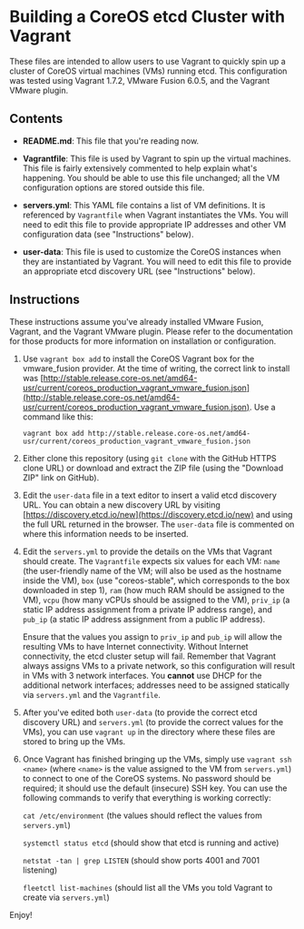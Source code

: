 # Building a CoreOS etcd Cluster with Vagrant

These files are intended to allow users to use Vagrant to quickly spin up a cluster of CoreOS virtual machines (VMs) running etcd. This configuration was tested using Vagrant 1.7.2, VMware Fusion 6.0.5, and the Vagrant VMware plugin.

## Contents

* **README.md**: This file that you're reading now.

* **Vagrantfile**: This file is used by Vagrant to spin up the virtual machines. This file is fairly extensively commented to help explain what's happening. You should be able to use this file unchanged; all the VM configuration options are stored outside this file.

* **servers.yml**: This YAML file contains a list of VM definitions. It is referenced by `Vagrantfile` when Vagrant instantiates the VMs. You will need to edit this file to provide appropriate IP addresses and other VM configuration data (see "Instructions" below).

* **user-data**: This file is used to customize the CoreOS instances when they are instantiated by Vagrant. You will need to edit this file to provide an appropriate etcd discovery URL (see "Instructions" below).

## Instructions

These instructions assume you've already installed VMware Fusion, Vagrant, and the Vagrant VMware plugin. Please refer to the documentation for those products for more information on installation or configuration.

1. Use `vagrant box add` to install the CoreOS Vagrant box for the vmware_fusion provider. At the time of writing, the correct link to install was [http://stable.release.core-os.net/amd64-usr/current/coreos_production_vagrant_vmware_fusion.json](http://stable.release.core-os.net/amd64-usr/current/coreos_production_vagrant_vmware_fusion.json). Use a command like this:

	`vagrant box add http://stable.release.core-os.net/amd64-usr/current/coreos_production_vagrant_vmware_fusion.json`

2. Either clone this repository (using `git clone` with the GitHub HTTPS clone URL) or download and extract the ZIP file (using the "Download ZIP" link on GitHub).

3. Edit the `user-data` file in a text editor to insert a valid etcd discovery URL. You can obtain a new discovery URL by visiting [https://discovery.etcd.io/new](https://discovery.etcd.io/new) and using the full URL returned in the browser. The `user-data` file is commented on where this information needs to be inserted.

4. Edit the `servers.yml` to provide the details on the VMs that Vagrant should create. The `Vagrantfile` expects six values for each VM: `name` (the user-friendly name of the VM; will also be used as the hostname inside the VM), `box` (use "coreos-stable", which corresponds to the box downloaded in step 1), `ram` (how much RAM should be assigned to the VM), `vcpu` (how many vCPUs should be assigned to the VM), `priv_ip` (a static IP address assignment from a private IP address range), and `pub_ip` (a static IP address assignment from a public IP address).

	Ensure that the values you assign to `priv_ip` and `pub_ip` will allow the resulting VMs to have Internet connectivity. Without Internet connectivity, the etcd cluster setup will fail. Remember that Vagrant always assigns VMs to a private network, so this configuration will result in VMs with 3 network interfaces. You **cannot** use DHCP for the additional network interfaces; addresses need to be assigned statically via `servers.yml` and the `Vagrantfile`.

5. After you've edited both `user-data` (to provide the correct etcd discovery URL) and `servers.yml` (to provide the correct values for the VMs), you can use `vagrant up` in the directory where these files are stored to bring up the VMs.

6. Once Vagrant has finished bringing up the VMs, simply use `vagrant ssh <name>` (where `<name>` is the value assigned to the VM from `servers.yml`) to connect to one of the CoreOS systems. No password should be required; it should use the default (insecure) SSH key. You can use the following commands to verify that everything is working correctly:

	`cat /etc/environment` (the values should reflect the values from `servers.yml`)

	`systemctl status etcd` (should show that etcd is running and active)

	`netstat -tan | grep LISTEN` (should show ports 4001 and 7001 listening)

	`fleetctl list-machines` (should list all the VMs you told Vagrant to create via `servers.yml`)

Enjoy!